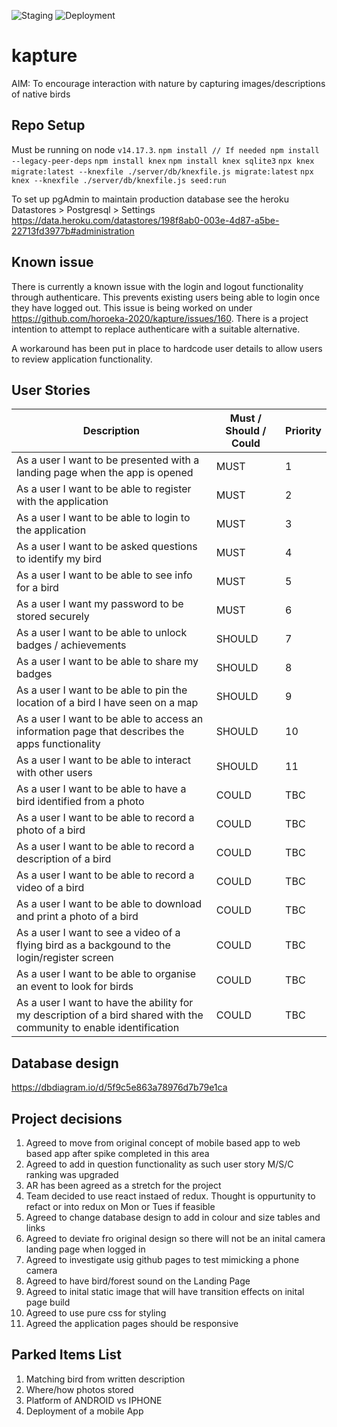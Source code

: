 ![Staging](https://github.com/horoeka-2020/kapture/workflows/Staging/badge.svg)
![Deployment](https://github.com/horoeka-2020/kapture/workflows/Deployment/badge.svg)

# kapture
AIM: To encourage interaction with nature by capturing images/descriptions of native birds

## Repo Setup
Must be running on node `v14.17.3`.
`npm install // If needed npm install --legacy-peer-deps`
`npm install knex`
`npm install knex sqlite3`
`npx knex migrate:latest --knexfile ./server/db/knexfile.js migrate:latest`
`npx knex --knexfile ./server/db/knexfile.js seed:run`

To set up pgAdmin to maintain production database see the heroku Datastores > Postgresql > Settings
https://data.heroku.com/datastores/198f8ab0-003e-4d87-a5be-22713fd3977b#administration


## Known issue
There is currently a known issue with the login and logout functionality through authenticare.  This prevents existing users being able to login once they have logged out.  This issue is being worked on under https://github.com/horoeka-2020/kapture/issues/160.  There is a project intention to attempt to replace authenticare with a suitable alternative.

A workaround has been put in place to hardcode user details to allow users to review application functionality.

## User Stories 

| Description | Must / Should / Could | Priority | 
| ------------- | ------------- | ------------- |
| As a user I want to be presented with a landing page when the app is opened | MUST | 1 |
| As a user I want to be able to register with the application | MUST | 2 |
| As a user I want to be able to login to the application | MUST | 3 |
| As a user I want to be asked questions to identify my bird | MUST| 4 |
| As a user I want to be able to see info for a bird | MUST | 5 |
| As a user I want my password to be stored securely | MUST | 6 |
| As a user I want to be able to unlock badges / achievements | SHOULD | 7 |
| As a user I want to be able to share my badges | SHOULD | 8 |
| As a user I want to be able to pin the location of a bird I have seen on a map | SHOULD | 9 |
| As a user I want to be able to access an information page that describes the apps functionality | SHOULD | 10 |
| As a user I want to be able to interact with other users | SHOULD | 11 |
| As a user I want to be able to have a bird identified from a photo | COULD | TBC |
| As a user I want to be able to record a photo of a bird  | COULD | TBC |
| As a user I want to be able to record a description of a bird  |  COULD | TBC |
| As a user I want to be able to record a video of a bird | COULD | TBC |
| As a user I want to be able to download and print a photo of a bird |COULD | TBC |
| As a user I want to see a video of a flying bird as a backgound to the login/register screen |  COULD | TBC |
| As a user I want to be able to organise an event to look for birds | COULD | TBC |
| As a user I want to have the ability for my description of a bird shared with the community to enable identification | COULD | TBC |



## Database design
https://dbdiagram.io/d/5f9c5e863a78976d7b79e1ca

## Project decisions
1. Agreed to move from original concept of mobile based app to web based app after spike completed in this area
2. Agreed to add in question functionality as such user story M/S/C ranking was upgraded
3. AR has been agreed as a stretch for the project
4. Team decided to use react instaed of redux.  Thought is oppurtunity to refact or into redux on Mon or Tues if feasible
5. Agreed to change database design to add in colour and size tables and links
5. Agreed to deviate fro original design so there will not be an inital camera landing page when logged in
6. Agreed to investigate usig github pages to test mimicking a phone camera 
7. Agreed to have bird/forest sound on the Landing Page
8. Agreed to inital static image that will have transition effects on inital page build
9. Agreed to use pure css for styling
10. Agreed the application pages should be responsive

## Parked Items List
1. Matching bird from written description
2. Where/how photos stored
3. Platform of ANDROID vs IPHONE
4. Deployment of a mobile App


